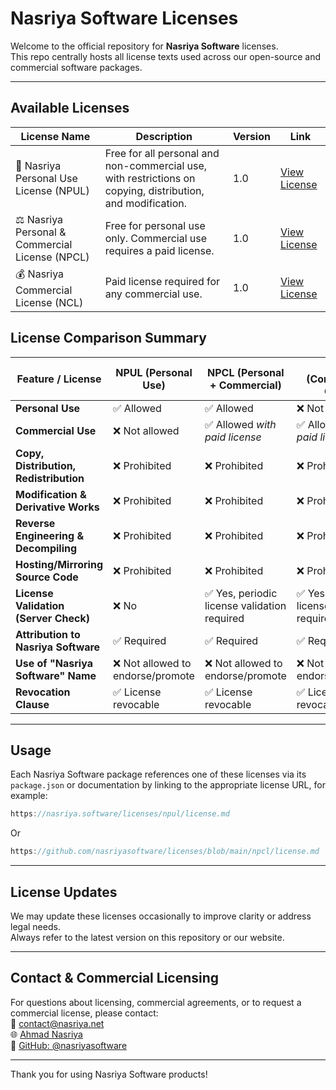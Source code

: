 # Nasriya Software Licenses

Welcome to the official repository for **Nasriya Software** licenses.  
This repo centrally hosts all license texts used across our open-source and commercial software packages.

---

## Available Licenses

| License Name                                   | Description                                                                                                 | Version | Link                                 |
| ---------------------------------------------- | ----------------------------------------------------------------------------------------------------------- | ------- | ------------------------------------ |
| 📄 Nasriya Personal Use License (NPUL)          | Free for all personal and non-commercial use, with restrictions on copying, distribution, and modification. | 1.0     | [View License](./npul/v1/LICENSE.md) |
| ⚖️ Nasriya Personal & Commercial License (NPCL) | Free for personal use only. Commercial use requires a paid license.                                         | 1.0     | [View License](./npcl/v1/LICENSE.md) |
| 💰 Nasriya Commercial License (NCL)             | Paid license required for any commercial use.                                                               | 1.0     | [View License](./ncl/v1/LICENSE.md)  |

## License Comparison Summary

| Feature / License                      | NPUL (Personal Use)                     | NPCL (Personal + Commercial)                         | NCL (Commercial Only)                                |
| ------------------------------------ | ------------------------------------- | --------------------------------------------------- | --------------------------------------------------- |
| **Personal Use**                     | ✅ Allowed                            | ✅ Allowed                                          | ❌ Not allowed                                      |
| **Commercial Use**                   | ❌ Not allowed                       | ✅ Allowed *with paid license*                      | ✅ Allowed *with paid license*                      |
| **Copy, Distribution, Redistribution** | ❌ Prohibited                        | ❌ Prohibited                                       | ❌ Prohibited                                       |
| **Modification & Derivative Works**  | ❌ Prohibited                        | ❌ Prohibited                                       | ❌ Prohibited                                       |
| **Reverse Engineering & Decompiling** | ❌ Prohibited                        | ❌ Prohibited                                       | ❌ Prohibited                                       |
| **Hosting/Mirroring Source Code**    | ❌ Prohibited                        | ❌ Prohibited                                       | ❌ Prohibited                                       |
| **License Validation (Server Check)** | ❌ No                              | ✅ Yes, periodic license validation required       | ✅ Yes, periodic license validation required       |
| **Attribution to Nasriya Software**  | ✅ Required                         | ✅ Required                                        | ✅ Required                                        |
| **Use of "Nasriya Software" Name**   | ❌ Not allowed to endorse/promote   | ❌ Not allowed to endorse/promote                   | ❌ Not allowed to endorse/promote                   |
| **Revocation Clause**                 | ✅ License revocable                 | ✅ License revocable                               | ✅ License revocable                               |
---

## Usage

Each Nasriya Software package references one of these licenses via its `package.json` or documentation by linking to the appropriate license URL, for example:

```js
https://nasriya.software/licenses/npul/license.md
```
Or
```js
https://github.com/nasriyasoftware/licenses/blob/main/npcl/license.md
```

---

## License Updates

We may update these licenses occasionally to improve clarity or address legal needs.  
Always refer to the latest version on this repository or our website.

---

## Contact & Commercial Licensing

For questions about licensing, commercial agreements, or to request a commercial license, please contact:  
📧 contact@nasriya.net  
🌐 [Ahmad Nasriya](https://linkedin.com/in/ahmadnasriya)  
🐙 [GitHub: @nasriyasoftware](https://github.com/nasriyasoftware)

---

Thank you for using Nasriya Software products!